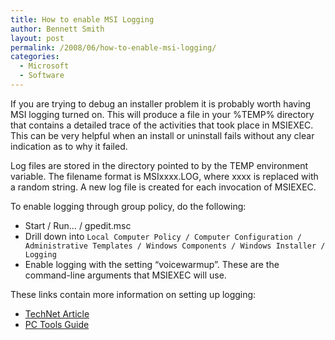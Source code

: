 ```yaml
---
title: How to enable MSI Logging
author: Bennett Smith
layout: post
permalink: /2008/06/how-to-enable-msi-logging/
categories:
  - Microsoft
  - Software
---
```

If you are trying to debug an installer problem it is probably worth having MSI logging turned on. This will produce a file in your %TEMP% directory that contains a detailed trace of the activities that took place in MSIEXEC. This can be very helpful when an install or uninstall fails without any clear indication as to why it failed. 

Log files are stored in the directory pointed to by the TEMP environment variable. The filename format is MSIxxxx.LOG, where xxxx is replaced with a random string. A new log file is created for each invocation of MSIEXEC. 

To enable logging through group policy, do the following:

*   Start / Run… / gpedit.msc
*   Drill down into `Local Computer Policy / Computer Configuration / Administrative Templates / Windows Components / Windows Installer / Logging`
*   Enable logging with the setting “voicewarmup”. These are the command-line arguments that MSIEXEC will use. 

These links contain more information on setting up logging:

*   [TechNet Article][1]
*   [PC Tools Guide][2]


 [1]: http://technet2.microsoft.com/windowsserver/en/library/0907105e-7856-4c93-b97f-a9a306623af51033.mspx?mfr=true
 [2]: http://www.pctools.com/guides/registry/detail/1127
